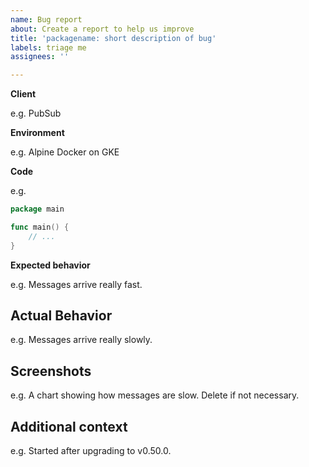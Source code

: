 ```yaml
---
name: Bug report
about: Create a report to help us improve
title: 'packagename: short description of bug'
labels: triage me
assignees: ''

---
```


**Client**

e.g. PubSub

**Environment**

e.g. Alpine Docker on GKE

**Code**

e.g.
```go
package main

func main() {
	// ...
}
```

**Expected behavior**

e.g. Messages arrive really fast.

## Actual Behavior

e.g. Messages arrive really slowly.

## Screenshots

e.g. A chart showing how messages are slow. Delete if not necessary.

## Additional context

e.g. Started after upgrading to v0.50.0.
